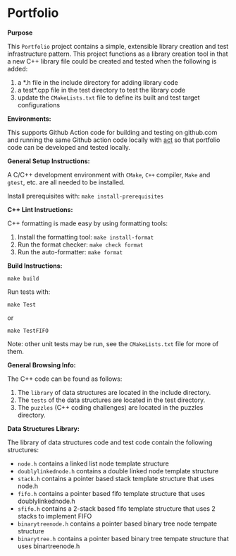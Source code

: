 # Portfolio

**Purpose**

This `Portfolio` project contains a simple, extensible library creation and test infrastructure pattern.  This project functions as a library creation tool in that a new C++ library file could be created and tested when the following is added:
1. a *.h file in the include directory for adding library code
2. a test*.cpp file in the test directory to test the library code
3. update the `CMakeLists.txt` file to define its built and test target configurations

**Environments:**

This supports Github Action code for building and testing on github.com and running the same Github action code locally with [act](https://github.com/nektos/act) so that portfolio code can be developed and tested locally.

**General Setup Instructions:**

A C/C++ development environment with `CMake`, `C++` compiler, `Make` and `gtest`, etc. are all needed to be installed.

Install prerequisites with: `make install-prerequisites`

**C++ Lint Instructions:**

C++ formatting is made easy by using formatting tools:

1. Install the formatting tool: `make install-format`
2. Run the format checker: `make check format`
3. Run the auto-formatter: `make format`

**Build Instructions:**

  `make build`

Run tests with:

  `make Test`

or 

  `make TestFIFO`

Note: other unit tests may be run, see the `CMakeLists.txt` file for more of them.

**General Browsing Info:**

The C++ code can be found as follows:

1. The `library` of data structures are located in the include directory.
2. The `tests` of the data structures are located in the test directory.
3. The `puzzles` (C++ coding challenges) are located in the puzzles directory.

**Data Structures Library:**

The library of data structures code and test code contain the following structures:

- `node.h` contains a linked list node template structure
- `doublylinkednode.h` contains a double linked node template structure
- `stack.h` contains a pointer based stack template structure that uses node.h
- `fifo.h` contains a pointer based fifo template structure that uses doublylinkednode.h
- `sfifo.h` contains a 2-stack based fifo template structure that uses 2 stacks to implement FIFO
- `binarytreenode.h` contains a pointer based binary tree node tempate structure
- `binarytree.h` contains a pointer based binary tree tempate structure that uses binartreenode.h
